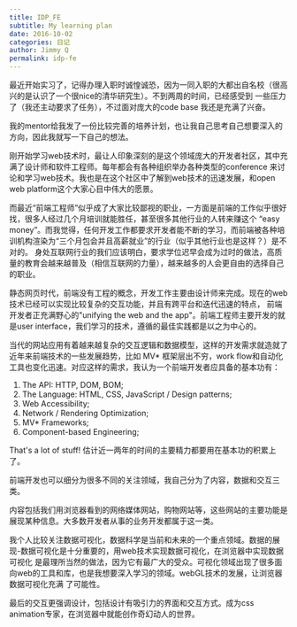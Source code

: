 ```yaml
---
title: IDP_FE 
subtitle: My learning plan
date: 2016-10-02
categories: 日记
author: Jimmy Q
permalink: idp-fe
---
```


最近开始实习了，记得办理入职时诚惶诚恐，因为一同入职的大都出自名校（很高兴的是认识了一个很nice的清华研究生）。不到两周的时间，已经感受到
一些压力了（我还主动要求了任务），不过面对庞大的code base 我还是充满了兴奋。

我的mentor给我发了一份比较完善的培养计划，也让我自己思考自己想要深入的方向，因此我就写一下自己的想法。

刚开始学习web技术时，最让人印象深刻的是这个领域庞大的开发者社区，其中充满了设计师和软件工程师。每年都会有各种组织举办各种类型的conference
来讨论和学习web技术。我也是在这个社区中了解到web技术的迅速发展，和open web platform这个大家心目中伟大的愿景。

而最近“前端工程师”似乎成了大家比较鄙视的职业，一方面是前端的工作似乎很好找，很多人经过几个月培训就能胜任，甚至很多其他行业的人转来赚这个
“easy money”。而我觉得，任何开发工作都要求开发者能不断的学习，而前端被各种培训机构渲染为“三个月包会并且高薪就业”的行业（似乎其他行业也是这样？）是不对的。
身处互联网行业的我们应该明白，要求学位迟早会成为过时的做法，高质量的教育会越来越普及（相信互联网的力量），越来越多的人会更自由的选择自己的职业。

静态网页时代，前端没有工程的概念，开发工作主要由设计师来完成。现在的web技术已经可以实现比较复杂的交互功能，并且有跨平台和迭代迅速的特点，
前端开发者正充满野心的"unifying the web and the app"。前端工程师主要开发的就是user interface，我们学习的技术，遵循的最佳实践都是以之为中心的。

当代的网站应用有着越来越复杂的交互逻辑和数据模型，这样的开发需求就造就了近年来前端技术的一些发展趋势，比如 MV* 框架层出不穷，work flow和自动化
工具也变化迅速。对应这样的需求，我认为一个前端开发者应具备的基本功有：

1. The API: HTTP, DOM, BOM;
2. The Language: HTML, CSS, JavaScript / Design patterns;
3. Web Accessibility;
4. Network / Rendering Optimization;
5. MV* Frameworks;
6. Component-based Engineering;

That's a lot of stuff! 估计近一两年的时间的主要精力都要用在基本功的积累上了。

前端开发也可以细分为很多不同的关注领域，我自己分为了内容，数据和交互三类。

内容包括我们用浏览器看到的网络媒体网站，购物网站等，这些网站的主要功能是展现某种信息。大多数开发者从事的业务开发都属于这一类。

我个人比较关注数据可视化，数据科学是当前和未来的一个重点领域。数据的展现-数据可视化是十分重要的，用web技术实现数据可视化，在浏览器中实现数据可视化
是最理所当然的做法，因为它有最广大的受众。可视化领域出现了很多面向web的工具和库，也是我想要深入学习的领域。webGL技术的发展，让浏览器数据可视化充满
了可能性。

最后的交互更强调设计，包括设计有吸引力的界面和交互方式。成为css animation专家，在浏览器中就能创作奇幻动人的世界。






